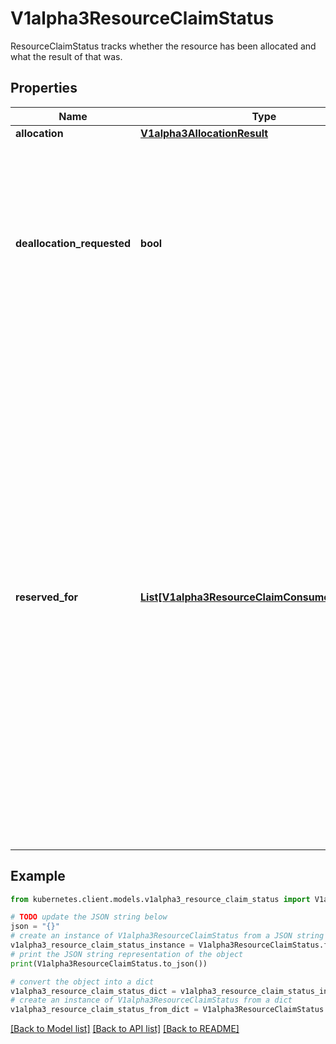 # V1alpha3ResourceClaimStatus

ResourceClaimStatus tracks whether the resource has been allocated and what the result of that was.

## Properties

Name | Type | Description | Notes
------------ | ------------- | ------------- | -------------
**allocation** | [**V1alpha3AllocationResult**](V1alpha3AllocationResult.md) |  | [optional] 
**deallocation_requested** | **bool** | Indicates that a claim is to be deallocated. While this is set, no new consumers may be added to ReservedFor.  This is only used if the claim needs to be deallocated by a DRA driver. That driver then must deallocate this claim and reset the field together with clearing the Allocation field.  This is an alpha field and requires enabling the DRAControlPlaneController feature gate. | [optional] 
**reserved_for** | [**List[V1alpha3ResourceClaimConsumerReference]**](V1alpha3ResourceClaimConsumerReference.md) | ReservedFor indicates which entities are currently allowed to use the claim. A Pod which references a ResourceClaim which is not reserved for that Pod will not be started. A claim that is in use or might be in use because it has been reserved must not get deallocated.  In a cluster with multiple scheduler instances, two pods might get scheduled concurrently by different schedulers. When they reference the same ResourceClaim which already has reached its maximum number of consumers, only one pod can be scheduled.  Both schedulers try to add their pod to the claim.status.reservedFor field, but only the update that reaches the API server first gets stored. The other one fails with an error and the scheduler which issued it knows that it must put the pod back into the queue, waiting for the ResourceClaim to become usable again.  There can be at most 32 such reservations. This may get increased in the future, but not reduced. | [optional] 

## Example

```python
from kubernetes.client.models.v1alpha3_resource_claim_status import V1alpha3ResourceClaimStatus

# TODO update the JSON string below
json = "{}"
# create an instance of V1alpha3ResourceClaimStatus from a JSON string
v1alpha3_resource_claim_status_instance = V1alpha3ResourceClaimStatus.from_json(json)
# print the JSON string representation of the object
print(V1alpha3ResourceClaimStatus.to_json())

# convert the object into a dict
v1alpha3_resource_claim_status_dict = v1alpha3_resource_claim_status_instance.to_dict()
# create an instance of V1alpha3ResourceClaimStatus from a dict
v1alpha3_resource_claim_status_from_dict = V1alpha3ResourceClaimStatus.from_dict(v1alpha3_resource_claim_status_dict)
```
[[Back to Model list]](../README.md#documentation-for-models) [[Back to API list]](../README.md#documentation-for-api-endpoints) [[Back to README]](../README.md)


